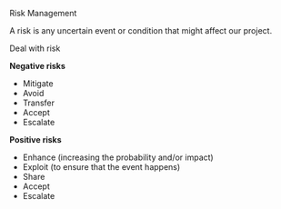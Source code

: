 Risk Management

A risk is any uncertain event or condition that might affect our project.

Deal with risk

**Negative risks**

- Mitigate
- Avoid
- Transfer
- Accept
- Escalate

**Positive risks**

- Enhance (increasing the probability and/or impact)
- Exploit (to ensure that the event happens)
- Share
- Accept
- Escalate